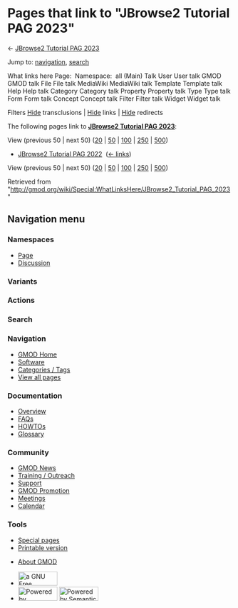 <div id="mw-page-base" class="noprint">

</div>

<div id="mw-head-base" class="noprint">

</div>

<div id="content" class="mw-body" role="main">

<span id="top"></span>

<div id="mw-js-message" style="display:none;">

</div>



# <span dir="auto">Pages that link to "JBrowse2 Tutorial PAG 2023"</span>

<div id="bodyContent">

<div id="contentSub">

← [JBrowse2 Tutorial PAG
2023](/wiki/JBrowse2_Tutorial_PAG_2023 "JBrowse2 Tutorial PAG 2023")

</div>

<div id="jump-to-nav" class="mw-jump">

Jump to: [navigation](#mw-navigation), [search](#p-search)

</div>

<div id="mw-content-text">

What links here Page:  Namespace:  all (Main) Talk User User talk GMOD
GMOD talk File File talk MediaWiki MediaWiki talk Template Template talk
Help Help talk Category Category talk Property Property talk Type Type
talk Form Form talk Concept Concept talk Filter Filter talk Widget
Widget talk

Filters
[Hide](/mediawiki/index.php?title=Special:WhatLinksHere/JBrowse2_Tutorial_PAG_2023&hidetrans=1 "Special:WhatLinksHere/JBrowse2 Tutorial PAG 2023")
transclusions \|
[Hide](/mediawiki/index.php?title=Special:WhatLinksHere/JBrowse2_Tutorial_PAG_2023&hidelinks=1 "Special:WhatLinksHere/JBrowse2 Tutorial PAG 2023")
links \|
[Hide](/mediawiki/index.php?title=Special:WhatLinksHere/JBrowse2_Tutorial_PAG_2023&hideredirs=1 "Special:WhatLinksHere/JBrowse2 Tutorial PAG 2023")
redirects

The following pages link to **[JBrowse2 Tutorial PAG
2023](/wiki/JBrowse2_Tutorial_PAG_2023 "JBrowse2 Tutorial PAG 2023")**:

View (previous 50 \| next 50)
([20](/mediawiki/index.php?title=Special:WhatLinksHere/JBrowse2_Tutorial_PAG_2023&limit=20 "Special:WhatLinksHere/JBrowse2 Tutorial PAG 2023")
\|
[50](/mediawiki/index.php?title=Special:WhatLinksHere/JBrowse2_Tutorial_PAG_2023&limit=50 "Special:WhatLinksHere/JBrowse2 Tutorial PAG 2023")
\|
[100](/mediawiki/index.php?title=Special:WhatLinksHere/JBrowse2_Tutorial_PAG_2023&limit=100 "Special:WhatLinksHere/JBrowse2 Tutorial PAG 2023")
\|
[250](/mediawiki/index.php?title=Special:WhatLinksHere/JBrowse2_Tutorial_PAG_2023&limit=250 "Special:WhatLinksHere/JBrowse2 Tutorial PAG 2023")
\|
[500](/mediawiki/index.php?title=Special:WhatLinksHere/JBrowse2_Tutorial_PAG_2023&limit=500 "Special:WhatLinksHere/JBrowse2 Tutorial PAG 2023"))

- [JBrowse2 Tutorial PAG
  2022](/wiki/JBrowse2_Tutorial_PAG_2022 "JBrowse2 Tutorial PAG 2022") ‎
  <span class="mw-whatlinkshere-tools">([←
  links](/mediawiki/index.php?title=Special:WhatLinksHere&target=JBrowse2+Tutorial+PAG+2022 "Special:WhatLinksHere"))</span>

View (previous 50 \| next 50)
([20](/mediawiki/index.php?title=Special:WhatLinksHere/JBrowse2_Tutorial_PAG_2023&limit=20 "Special:WhatLinksHere/JBrowse2 Tutorial PAG 2023")
\|
[50](/mediawiki/index.php?title=Special:WhatLinksHere/JBrowse2_Tutorial_PAG_2023&limit=50 "Special:WhatLinksHere/JBrowse2 Tutorial PAG 2023")
\|
[100](/mediawiki/index.php?title=Special:WhatLinksHere/JBrowse2_Tutorial_PAG_2023&limit=100 "Special:WhatLinksHere/JBrowse2 Tutorial PAG 2023")
\|
[250](/mediawiki/index.php?title=Special:WhatLinksHere/JBrowse2_Tutorial_PAG_2023&limit=250 "Special:WhatLinksHere/JBrowse2 Tutorial PAG 2023")
\|
[500](/mediawiki/index.php?title=Special:WhatLinksHere/JBrowse2_Tutorial_PAG_2023&limit=500 "Special:WhatLinksHere/JBrowse2 Tutorial PAG 2023"))

</div>

<div class="printfooter">

Retrieved from
"<http://gmod.org/wiki/Special:WhatLinksHere/JBrowse2_Tutorial_PAG_2023>"

</div>

<div id="catlinks" class="catlinks catlinks-allhidden">

</div>

<div class="visualClear">

</div>

</div>

</div>

<div id="mw-navigation">

## Navigation menu

<div id="mw-head">



<div id="left-navigation">

<div id="p-namespaces" class="vectorTabs" role="navigation"
aria-labelledby="p-namespaces-label">

### Namespaces

- <span id="ca-nstab-main"><a href="/wiki/JBrowse2_Tutorial_PAG_2023" accesskey="c"
  title="View the content page [c]">Page</a></span>
- <span id="ca-talk"><a
  href="/mediawiki/index.php?title=Talk:JBrowse2_Tutorial_PAG_2023&amp;action=edit&amp;redlink=1"
  accesskey="t"
  title="Discussion about the content page [t]">Discussion</a></span>

</div>

<div id="p-variants" class="vectorMenu emptyPortlet" role="navigation"
aria-labelledby="p-variants-label">

### 

### Variants[](#)

<div class="menu">

</div>

</div>

</div>

<div id="right-navigation">



<div id="p-cactions" class="vectorMenu emptyPortlet" role="navigation"
aria-labelledby="p-cactions-label">

### Actions[](#)

<div class="menu">

</div>

</div>

<div id="p-search" role="search">

### Search

<div id="simpleSearch">

</div>

</div>

</div>

</div>

<div id="mw-panel">

<div id="p-logo" role="banner">

<a href="/wiki/Main_Page"
style="background-image: url(http://gmod.org/images/GMOD-cogs.png);"
title="Visit the main page"></a>

</div>

<div id="p-Navigation" class="portal" role="navigation"
aria-labelledby="p-Navigation-label">

### Navigation

<div class="body">

- <span id="n-GMOD-Home">[GMOD Home](/wiki/Main_Page)</span>
- <span id="n-Software">[Software](/wiki/GMOD_Components)</span>
- <span id="n-Categories-.2F-Tags">[Categories /
  Tags](/wiki/Categories)</span>
- <span id="n-View-all-pages">[View all
  pages](/wiki/Special:AllPages)</span>

</div>

</div>

<div id="p-Documentation" class="portal" role="navigation"
aria-labelledby="p-Documentation-label">

### Documentation

<div class="body">

- <span id="n-Overview">[Overview](/wiki/Overview)</span>
- <span id="n-FAQs">[FAQs](/wiki/Category:FAQ)</span>
- <span id="n-HOWTOs">[HOWTOs](/wiki/Category:HOWTO)</span>
- <span id="n-Glossary">[Glossary](/wiki/Glossary)</span>

</div>

</div>

<div id="p-Community" class="portal" role="navigation"
aria-labelledby="p-Community-label">

### Community

<div class="body">

- <span id="n-GMOD-News">[GMOD News](/wiki/GMOD_News)</span>
- <span id="n-Training-.2F-Outreach">[Training /
  Outreach](/wiki/Training_and_Outreach)</span>
- <span id="n-Support">[Support](/wiki/Support)</span>
- <span id="n-GMOD-Promotion">[GMOD
  Promotion](/wiki/GMOD_Promotion)</span>
- <span id="n-Meetings">[Meetings](/wiki/Meetings)</span>
- <span id="n-Calendar">[Calendar](/wiki/Calendar)</span>

</div>

</div>

<div id="p-tb" class="portal" role="navigation"
aria-labelledby="p-tb-label">

### Tools

<div class="body">

- <span id="t-specialpages"><a href="/wiki/Special:SpecialPages" accesskey="q"
  title="A list of all special pages [q]">Special pages</a></span>
- <span id="t-print"><a
  href="/mediawiki/index.php?title=Special:WhatLinksHere/JBrowse2_Tutorial_PAG_2023&amp;printable=yes"
  rel="alternate" accesskey="p"
  title="Printable version of this page [p]">Printable version</a></span>

</div>

</div>

</div>

</div>

<div id="footer" role="contentinfo">

- <span id="footer-places-about">[About
  GMOD](/wiki/GMOD:About "GMOD:About")</span>

<!-- -->

- <span id="footer-copyrightico">[<img src="http://www.gnu.org/graphics/gfdl-logo-small.png" width="88"
  height="31" alt="a GNU Free Documentation License" />](http://www.gnu.org/licenses/fdl-1.3.html)</span>
- <span id="footer-poweredbyico">[<img src="/mediawiki/skins/common/images/poweredby_mediawiki_88x31.png"
  width="88" height="31" alt="Powered by MediaWiki" />](//www.mediawiki.org/)
  [<img
  src="/mediawiki/extensions/SemanticMediaWiki/includes/../resources/images/smw_button.png"
  width="88" height="31" alt="Powered by Semantic MediaWiki" />](https://www.semantic-mediawiki.org/wiki/Semantic_MediaWiki)</span>

<div style="clear:both">

</div>

</div>
